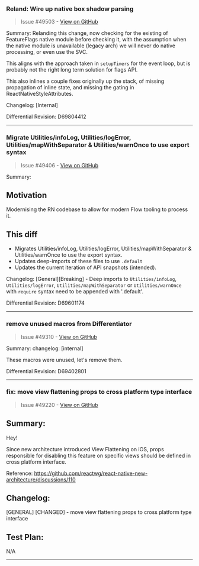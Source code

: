 ### Reland: Wire up native box shadow parsing

> Issue #49503 - [View on GitHub](https://github.com/facebook/react-native/pull/49503)

Summary:
Relanding this change, now checking for the existing of FeatureFlags native module before checking it, with the assumption when the native module is unavailable (legacy arch) we will never do native processing, or even use the SVC.

This aligns with the approach taken in `setupTimers` for the event loop, but is probably not the right long term solution for flags API.

This also inlines a couple fixes originally up the stack, of missing propagation of inline state, and missing the gating in ReactNativeStyleAttributes.

Changelog: [Internal]

Differential Revision: D69804412




---

### Migrate Utilities/infoLog, Utilities/logError, Utilities/mapWithSeparator & Utilities/warnOnce to use export syntax

> Issue #49406 - [View on GitHub](https://github.com/facebook/react-native/pull/49406)

Summary:
## Motivation
Modernising the RN codebase to allow for modern Flow tooling to process it.

## This diff
- Migrates Utilities/infoLog, Utilities/logError, Utilities/mapWithSeparator & Utilities/warnOnce to use the export syntax.
- Updates deep-imports of these files to use `.default`
- Updates the current iteration of API snapshots (intended).

Changelog:
[General][Breaking] - Deep imports to `Utilities/infoLog`, `Utilities/logError`, `Utilities/mapWithSeparator` or `Utilities/warnOnce` with `require` syntax need to be appended with '.default'.

Differential Revision: D69601174




---

### remove unused macros from Differentiator

> Issue #49310 - [View on GitHub](https://github.com/facebook/react-native/pull/49310)

Summary:
changelog: [internal]

These macros were unused, let's remove them.

Differential Revision: D69402801




---

### fix: move view flattening props to cross platform type interface

> Issue #49220 - [View on GitHub](https://github.com/facebook/react-native/pull/49220)

## Summary:

Hey!

Since new architecture introduced View Flattening on iOS, props responsible for disabling this feature on specific views should be defined in cross platform interface.

Reference: https://github.com/reactwg/react-native-new-architecture/discussions/110

## Changelog:

[GENERAL] [CHANGED] - move view flattening props to cross platform type interface

## Test Plan:

N/A


---

